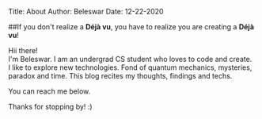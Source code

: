 Title: About
Author: Beleswar
Date: 12-22-2020

##If you don't realize a **Déjà vu**, you have to realize you are creating a **Déjà vu**!    


Hii there!  
I'm Beleswar. I am an undergrad CS student who loves to code and create.  
I like to explore new technologies. Fond of quantum mechanics, mysteries, paradox and time.
This blog recites my thoughts, findings and techs.  

You can reach me below.  

Thanks for stopping by! :)

